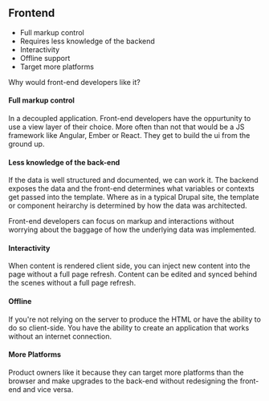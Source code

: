 ##  Frontend

<ul class="list--biggy">
  <li class="fragment">Full markup control</li>
  <li class="fragment">Requires less knowledge of the backend</li>
  <li class="fragment">Interactivity</li>
  <li class="fragment">Offline support</li>
  <li class="fragment">Target more platforms</li>
</ul>

<aside class="notes" data-markdown>
Why would front-end developers like it?

#### Full markup control
In a decoupled application. Front-end developers have the oppurtunity to use a view layer of their choice. More often than not that would be a JS framework like Angular, Ember or React.  They get to build the ui from the ground up.

#### Less knowledge of the back-end
If the data is well structured and documented, we can work it.  The backend exposes the data and the front-end determines what variables or contexts get passed into the template. Where as in a typical Drupal site, the template or component heirarchy is determined by how the data was architected.

Front-end developers can focus on markup and interactions without worrying about the baggage of how the underlying data was implemented.

#### Interactivity
When content is rendered client side, you can inject new content into the page without a full page refresh.  Content can be edited and synced behind the scenes without a full page refresh.

#### Offline
If you're not relying on the server to produce the HTML or have the ability to do so client-side. You have the ability to create an application that works without an internet connection.

#### More Platforms
Product owners like it because they can target more platforms than the browser and make upgrades to the back-end without redesigning the front-end and vice versa.
</aside>
